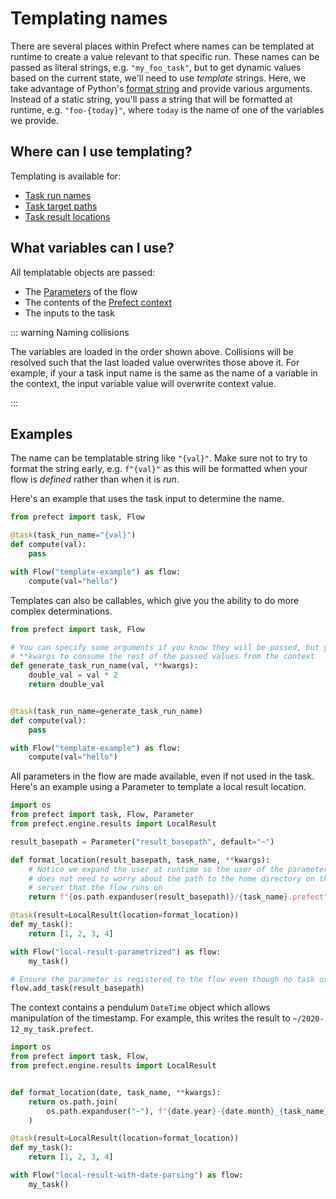 # Templating names

There are several places within Prefect where names can be templated at runtime to create a value relevant to that specific run.
These names can be passed as literal strings, e.g. `"my_foo_task"`,  but to get dynamic values based on the current state, we'll need to use _template_ strings.
Here, we take advantage of Python's [format string](https://www.python.org/dev/peps/pep-3101/#format-strings) and provide various arguments.
Instead of a static string, you'll pass a string that will be formatted at runtime, e.g. `"foo-{today}"`, where `today` is the name of one of the variables we provide.

## Where can I use templating?

Templating is available for:

- [Task run names](/core/idioms/task-run-name.html)
- [Task target paths](/core/idioms/targets.html)
- [Task result locations](/core/concepts/results.html#templating-result-locations)

## What variables can I use?

All templatable objects are passed:

- The [Parameters](/core/concepts/parameters.html) of the flow
- The contents of the [Prefect context](/api/latest/utilities/context.html)
- The inputs to the task

::: warning Naming collisions

The variables are loaded in the order shown above. Collisions will be resolved such that the last loaded value overwrites those above it. For example, if your a task input name is the same as the name of a variable in the context, the input variable value will overwrite context value.

:::

## Examples

The name can be templatable string like `"{val}"`. Make sure not to try to format the string early, e.g. `f"{val}"` as this will be formatted when your flow is *defined* rather than when it is *run*.

Here's an example that uses the task input to determine the name.

```python
from prefect import task, Flow

@task(task_run_name="{val}")
def compute(val):
    pass

with Flow("template-example") as flow:
    compute(val="hello")
```

Templates can also be callables, which give you the ability to do more complex determinations.

```python
from prefect import task, Flow

# You can specify some arguments if you know they will be passed, but you must take
# **kwargs to consume the rest of the passed values from the context
def generate_task_run_name(val, **kwargs):
    double_val = val * 2
    return double_val


@task(task_run_name=generate_task_run_name)
def compute(val):
    pass

with Flow("template-example") as flow:
    compute(val="hello")
```

All parameters in the flow are made available, even if not used in the task. Here's an example using a Parameter to template a local result location.

```python
import os
from prefect import task, Flow, Parameter
from prefect.engine.results import LocalResult

result_basepath = Parameter("result_basepath", default="~")

def format_location(result_basepath, task_name, **kwargs):
    # Notice we expand the user at runtime so the user of the parameter
    # does not need to worry about the path to the home directory on the
    # server that the flow runs on
    return f"{os.path.expanduser(result_basepath)}/{task_name}.prefect"

@task(result=LocalResult(location=format_location))
def my_task():
    return [1, 2, 3, 4]

with Flow("local-result-parametrized") as flow:
    my_task()

# Ensure the parameter is registered to the flow even though no task uses it
flow.add_task(result_basepath)
```

The context contains a pendulum `DateTime` object which allows manipulation of the timestamp. For example, this writes the result to `~/2020-12_my_task.prefect`.

```python
import os
from prefect import task, Flow,
from prefect.engine.results import LocalResult


def format_location(date, task_name, **kwargs):
    return os.path.join(
        os.path.expanduser("~"), f"{date.year}-{date.month}_{task_name}.prefect"
    )

@task(result=LocalResult(location=format_location))
def my_task():
    return [1, 2, 3, 4]

with Flow("local-result-with-date-parsing") as flow:
    my_task()
```
